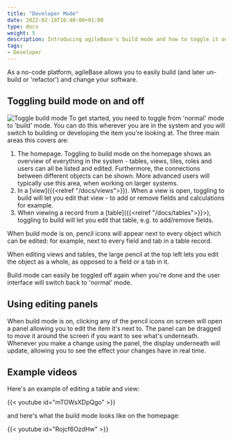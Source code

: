 ```yaml
---
title: "Developer Mode"
date: 2022-02-18T16:40:00+01:00
type: docs
weight: 5
description: Introducing agileBase's build mode and how to toggle it on and off
tags:
- Developer
---
```

As a no-code platform, agileBase allows you to easily build (and later un-build or 'refactor') and change your software.

## Toggling build mode on and off
![Toggle build mode](/toggle-build-mode.png)
To get started, you need to toggle from 'normal' mode to 'build' mode. You can do this wherever you are in the system and you will switch to building or developing the item you're looking at. The three main areas this covers are:
1. The homepage. Toggling to build mode on the homepage shows an overview of everything in the system - tables, views, tiles, roles and users can all be listed and edited. Furthermore, the connections between different objects can be shown. More advanced users will typically use this area, when working on larger systems.
2. In a [view]({{<relref "/docs/views">}}). When a view is open, toggling to build will let you edit that view - to add or remove fields and calculations for example.
3. When viewing a record from a [table]({{<relref "/docs/tables">}}>), toggling to build will let you edit that table, e.g. to add/remove fields.

When build mode is on, pencil icons will appear next to every object which can be edited: for example, next to every field and tab in a table record.

When editing views and tables, the large pencil at the top left lets you edit the object as a whole, as opposed to a field or a tab in it.

Build mode can easily be toggled off again when you're done and the user interface will switch back to 'normal' mode.

## Using editing panels
When build mode is on, clicking any of the pencil icons on screen will open a panel allowing you to edit the item it's next to. The panel can be dragged to move it around the screen if you want to see what's underneath. Whenever you make a change using the panel, the display underneath will update, allowing you to see the effect your changes have in real time.

## Example videos
Here's an example of editing a table and view:

{{< youtube id="mTOWsXDpQgo" >}}

and here's what the build mode looks like on the homepage:

{{< youtube id="Rojcf6OzdHw" >}}

